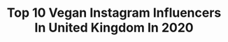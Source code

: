 ---
title: Top 10 Vegan Instagram Influencers In United Kingdom In 2020
description: >-
  Find top vegan Instagram influencers in United Kingdom in 2020. Most popular hashtags: #pltstyle #grungelook # #darkmakeup.
platform: Instagram
profiles:
  - username: "rojmira_india"
    fullname: >-
      Rose 🌷|rojmira|
    location: "United Kingdom"
    followers: 6461
    engagement: 1412
    commentsToLikes: 0.184330
    id: ck8t9r205p16n0j78p112gy3i
    verified: false
    hashtags: "#rojmira"
  - username: "hollievwise"
    fullname: >-
      𝕳 𝖔 𝖑 𝖑 𝖎 𝖊 ⚡️🌜✨
    location: "United Kingdom"
    followers: 5650
    engagement: 1409
    commentsToLikes: 0.091666
    id: ck9wfsup0qe1g0j78n8qu0x4x
    verified: false
    hashtags: "#alternative, #emogirl, #grungegirls, #grungemusic"
  - username: "isabeljones_sm6"
    fullname: >-
      Isabel Jones
    location: "United Kingdom"
    followers: 40295
    engagement: 1002
    commentsToLikes: 0.051744
    id: ckap5a27aaty10i78jn61ocjx
    verified: false
    hashtags: ""
  - username: "aliciatyra_cc"
    fullname: >-
      Alicia Corrales-Connor
    location: "United Kingdom"
    followers: 7616
    engagement: 1832
    commentsToLikes: 0.053688
    id: ck0w2gj3oo91d0i19yavqcam5
    verified: false
    hashtags: "#cruise, #glasses, #goldenhour, #facials"
  - username: "katiepenny"
    fullname: >-
      K A T I E  P E N N Y ⚡️
    location: "United Kingdom"
    followers: 22688
    engagement: 561
    commentsToLikes: 0.103172
    id: ck5c0lqhjte1u0i11p8vomza2
    verified: false
    hashtags: "#skincaremadepersonal, #petacertified, #skinlovingsuncare, #hawaaintropic"
  - username: "littlemissvenom"
    fullname: >-
      🖤🌈🖤Ⱡł₮₮ⱠɆ ₥ł₴₴ VɆ₦Ø₥🖤🌈🖤
    location: "United Kingdom"
    followers: 16331
    engagement: 527
    commentsToLikes: 0.126393
    id: ck0w6euee88al0i19dx9xnigf
    verified: false
    hashtags: "#ootd, #gothhair, #altmakeup, #punk"
  - username: "pmf.amira"
    fullname: >-
      Babygirl💕
    location: "United Kingdom"
    followers: 3924
    engagement: 2250
    commentsToLikes: 0.112231
    id: ckap0tpljrr040i78rrsys10g
    verified: false
    hashtags: ""
  - username: "rhiaannonc"
    fullname: >-
      rhiannon ✨
    location: "United Kingdom"
    followers: 8492
    engagement: 790
    commentsToLikes: 0.103776
    id: ck9wfbsoao5ox0j78z57epfb6
    verified: false
    hashtags: "#grainnesquarfest"
  - username: "lastofthetrue"
    fullname: >-
      PJ🌙 | UK | TATTOOED
    location: "United Kingdom"
    followers: 21394
    engagement: 1303
    commentsToLikes: 0.021290
    id: ckap42xle5m330i78u6ckn6kz
    verified: false
    hashtags: "#bodyharness, #sheingals, #vegangirls, #pinupmodel"
  - username: "max.solarink"
    fullname: >-
      ❊ Max Becker | Tattoo Artist ❊
    location: "United Kingdom"
    followers: 7781
    engagement: 1035
    commentsToLikes: 0.060166
    id: ck6tmst3f8grp0j71jkd42zjd
    verified: false
    hashtags: "#tattoowithmeaning, #drawingaday, #tattooed, #tattooinspiration"
---